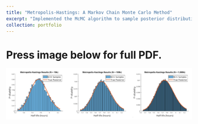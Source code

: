 ```yaml
---
title: "Metropolis-Hastings: A Markov Chain Monte Carlo Method"
excerpt: "Implemented the McMC algorithm to sample posterior distributions in a linear regression type problem. Press blue link above for PDF report.<br/><img src='/images/metropolis.png'>"
collection: portfolio
---
```

Press image below for full PDF.
======
[![metropolis](/images/metropolis.png "Press image for link")](https://javiersc1.github.io/files/metropolis.pdf)
